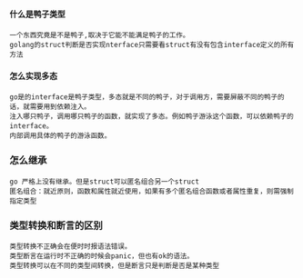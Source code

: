#### 什么是鸭子类型

    一个东西究竟是不是鸭子,取决于它能不能满足鸭子的工作。
    golang的struct判断是否实现nterface只需要看struct有没有包含interface定义的所有方法
  
 #### 怎么实现多态
 
    go是的interface是鸭子类型，多态就是不同的鸭子，对于调用方，需要屏蔽不同的鸭子的话，就需要用到依赖注入。
    注入哪只鸭子，调用哪只鸭子的函数，就实现了多态。例如鸭子游泳这个函数，可以依赖鸭子的interface。
    内部调用具体的鸭子的游泳函数。
    
 ### 怎么继承   
 
    go 严格上没有继承。但是struct可以匿名组合另一个struct
    匿名组合：就近原则，函数和属性就近使用，如果有多个匿名组合函数或者属性重复，则需强制指定类型
  
 ### 类型转换和断言的区别

    类型转换不正确会在便时时报语法错误。
    类型断言在运行时不正确的时候会panic，但也有ok的语法。
    类型转换可以在不同的类型间转换，但是断言只是判断是否是某种类型
    